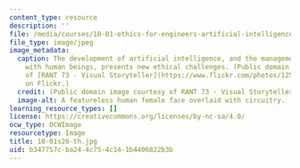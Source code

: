 ```yaml
---
content_type: resource
description: ''
file: /media/courses/10-01-ethics-for-engineers-artificial-intelligence-spring-2020/b347757cba244c754c141b4406822b3b_10-01s20-th.jpg
file_type: image/jpeg
image_metadata:
  caption: The development of artificial intelligence, and the management of its relationship
    with human beings, presents new ethical challenges. (Public domain image courtesy
    of [RANT 73 - Visual Storyteller](https://www.flickr.com/photos/125321218@N07/37621357340)
    on Flickr.)
  credit: (Public domain image courtesy of RANT 73 - Visual Storyteller on Flickr.)
  image-alt: A featureless human female face overlaid with circuitry.
learning_resource_types: []
license: https://creativecommons.org/licenses/by-nc-sa/4.0/
ocw_type: OCWImage
resourcetype: Image
title: 10-01s20-th.jpg
uid: b347757c-ba24-4c75-4c14-1b4406822b3b
---
```

